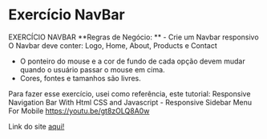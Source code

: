 # Exercício NavBar

	  	
EXERCÍCIO NAVBAR **Regras de Negócio: ** - Crie um Navbar responsivo 
O Navbar deve conter: Logo, Home, About, Products e Contact 
- O ponteiro do mouse e a cor de fundo de cada opção devem mudar quando o usuário passar o mouse em cima. 
- Cores, fontes e tamanhos são livres. 


Para fazer esse exercício, usei como referência, este tutorial:
Responsive Navigation Bar With Html CSS and Javascript - Responsive Sidebar Menu For Mobile
https://youtu.be/gt8zOLQ8A0w

Link do site [aqui!](https://cris-flores-devs.github.io/exerc-cio-NavBar/)
 
